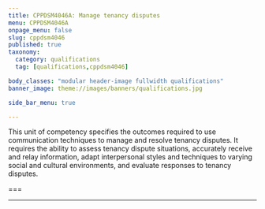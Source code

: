 ```yaml
---
title: CPPDSM4046A: Manage tenancy disputes
menu: CPPDSM4046A
onpage_menu: false
slug: cppdsm4046
published: true
taxonomy:
  category: qualifications
  tag: [qualifications,cppdsm4046]

body_classes: "modular header-image fullwidth qualifications"
banner_image: theme://images/banners/qualifications.jpg

side_bar_menu: true

---
```


This unit of competency specifies the outcomes required to use communication techniques to manage and resolve tenancy disputes. It requires the ability to assess tenancy dispute situations, accurately receive and relay information, adapt interpersonal styles and techniques to varying social and cultural environments, and evaluate responses to tenancy disputes.

===

---

